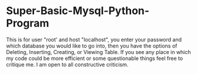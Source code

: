 # Super-Basic-Mysql-Python-Program
This is for user "root' and host "localhost", you enter your password and which database you would like to go into, then you have the options of Deleting, Inserting, Creating, or Viewing Table. If you see any place in which my code could be more efficient or some questionable things feel free to critique me. I am open to all constructive criticism. 
